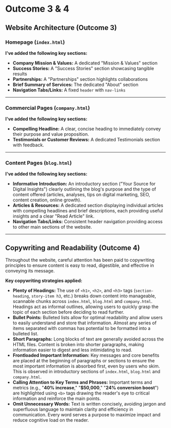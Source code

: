 # Outcome 3 & 4

## Website Architecture (Outcome 3)

### Homepage (`index.html`)

**I've added the following key sections:**

* **Company Mission & Values:** A dedicated "Mission & Values" section
* **Success Stories:** A "Success Stories" section showcasing tangible results
* **Partnerships:** A "Partnerships" section highlights collaborations
* **Brief Summary of Services:** The dedicated "About" section
* **Navigation Tabs/Links:** A fixed `header` with `nav-links`

---

### Commercial Pages (`company.html`)

**I've added the following key sections:**

* **Compelling Headline:** A clear, concise heading to immediately convey their purpose and value proposition.
* **Testimonials or Customer Reviews:** A dedicated Testimonials section with feedback.

---

### Content Pages (`blog.html`)

**I've added the following key sections:**

* **Informative Introduction:** An introductory section ("Your Source for Digital Insights") clearly outlining the blog's purpose and the type of content offered (articles, analyses, tips on digital marketing, SEO, content creation, online growth).
* **Articles & Resources:** A dedicated section displaying individual articles with compelling headlines and brief descriptions, each providing useful insights and a clear "Read Article" link.
* **Navigation Tabs/Links:** Consistent header navigation providing access to other main sections of the website.

---

## Copywriting and Readability (Outcome 4)

Throughout the website, careful attention has been paid to copywriting principles to ensure content is easy to read, digestible, and effective in conveying its message.

**Key copywriting strategies applied:**

* **Plenty of Headings:** The use of `<h1>`, `<h2>`, and `<h3>` tags (`section-heading`, `story-item h3`, etc.) breaks down content into manageable, scannable chunks across `index.html`, `blog.html` and `company.html`. Headings act as informal outlines, allowing users to quickly grasp the topic of each section before deciding to read further.
* **Bullet Points:** Bulleted lists allow for optimal readability and allow users to easily understand and store that information. Almost any series of items separated with commas has potential to be formatted into a bulleted list.
* **Short Paragraphs:** Long blocks of text are generally avoided across the HTML files. Content is broken into shorter paragraphs, making information easier to digest and less intimidating to read.
* **Frontloaded Important Information:** Key messages and core benefits are placed at the beginning of paragraphs or sections to ensure the most important information is absorbed first, even by users who skim. This is observed in introductory sections of `index.html`, `blog.html` and `company.html`.
* **Calling Attention to Key Terms and Phrases:** Important terms and metrics (e.g., "**40% increase**," "**$50,000**," "**24% conversion boost**") are highlighted using `<b>` tags drawing the reader's eye to critical information and reinforce the main points.
* **Omit Unnecessary Words:** Text is written concisely, avoiding jargon and superfluous language to maintain clarity and efficiency in communication. Every word serves a purpose to maximize impact and reduce cognitive load on the reader.

